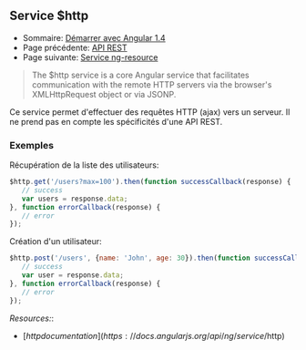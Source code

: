 ## Service $http

* Sommaire: [Démarrer avec Angular 1.4](01.00.angular-bases.documentation-fr.md)
* Page précédente: [API REST](01.11.rest-api-fr.md)
* Page suivante: [Service ng-resource](01.13.data.ng-resource-fr.md)

> The $http service is a core Angular service that facilitates communication with the remote HTTP servers via the browser's XMLHttpRequest object or via JSONP.

Ce service permet d'effectuer des requêtes HTTP (ajax) vers un serveur. Il ne prend pas en compte les spécificités d'une API REST.

### Exemples

Récupération de la liste des utilisateurs:

 ``` js 
$http.get('/users?max=100').then(function successCallback(response) {
    // success
    var users = response.data;
}, function errorCallback(response) {
    // error
});
 ```

Création d'un utilisateur:

 ``` js 
$http.post('/users', {name: 'John', age: 30}).then(function successCallback(response) {
    // success
    var user = response.data;
}, function errorCallback(response) {
    // error
});
 ```
 
 *Resources:*:
 * [$http documentation](https://docs.angularjs.org/api/ng/service/$http)
 